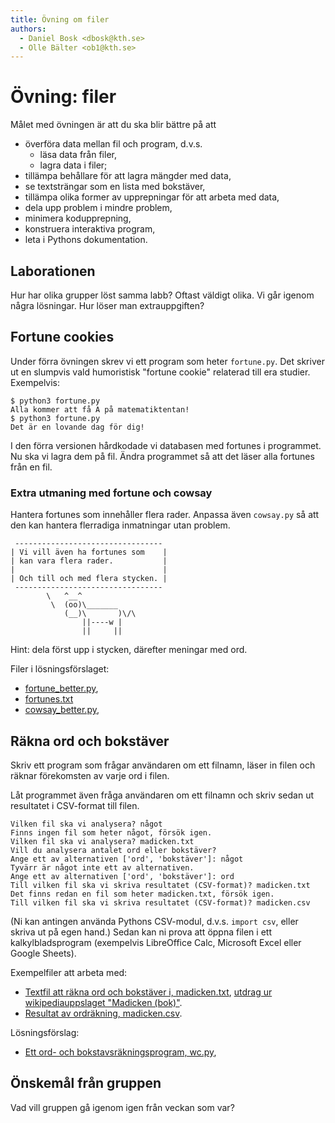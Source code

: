 ```yaml
---
title: Övning om filer
authors:
  - Daniel Bosk <dbosk@kth.se>
  - Olle Bälter <ob1@kth.se>
---
```

# Övning: filer

Målet med övningen är att du ska blir bättre på att

  - överföra data mellan fil och program, d.v.s.
    - läsa data från filer,
    - lagra data i filer;
  - tillämpa behållare för att lagra mängder med data,
  - se textsträngar som en lista med bokstäver,
  - tillämpa olika former av upprepningar för att arbeta med data,
  - dela upp problem i mindre problem,
  - minimera kodupprepning,
  - konstruera interaktiva program,
  - leta i Pythons dokumentation.


## Laborationen

Hur har olika grupper löst samma labb? Oftast väldigt olika. Vi går igenom 
några lösningar. Hur löser man extrauppgiften?


## Fortune cookies

Under förra övningen skrev vi ett program som heter `fortune.py`. Det skriver 
ut en slumpvis vald humoristisk "fortune cookie" relaterad till era studier. 
Exempelvis:
```
$ python3 fortune.py
Alla kommer att få A på matematiktentan!
$ python3 fortune.py
Det är en lovande dag för dig!
```
I den förra versionen hårdkodade vi databasen med fortunes i programmet. Nu ska 
vi lagra dem på fil. Ändra programmet så att det läser alla fortunes från en 
fil.

### Extra utmaning med fortune och cowsay

Hantera fortunes som innehåller flera rader. Anpassa även `cowsay.py` så att 
den kan hantera flerradiga inmatningar utan problem.
```
 ---------------------------------
| Vi vill även ha fortunes som    |
| kan vara flera rader.           |
|                                 |
| Och till och med flera stycken. |
 ---------------------------------
        \   ^__^
         \  (oo)\_______
            (__)\       )\/\ 
                ||----w |
                ||     ||
```

Hint: dela först upp i stycken, därefter meningar med ord.

Filer i lösningsförslaget:

- [fortune_better.py][fortune_better.py],
- [fortunes.txt][fortunes.txt]
- [cowsay_better.py][cowsay_better.py],

[fortune_better.py]: https://github.com/dbosk/intropy/blob/master/modules/files/tutorial/fortune_better.py
[cowsay_better.py]: https://github.com/dbosk/intropy/blob/master/modules/files/tutorial/cowsay_better.py
[fortunes.txt]: https://github.com/dbosk/intropy/blob/master/modules/files/tutorial/fortunes.txt


## Räkna ord och bokstäver

Skriv ett program som frågar användaren om ett filnamn, läser in filen och 
räknar förekomsten av varje ord i filen.

Låt programmet även fråga användaren om ett filnamn och skriv sedan ut 
resultatet i CSV-format till filen.
```
Vilken fil ska vi analysera? något
Finns ingen fil som heter något, försök igen.
Vilken fil ska vi analysera? madicken.txt
Vill du analysera antalet ord eller bokstäver?
Ange ett av alternativen ['ord', 'bokstäver']: något
Tyvärr är något inte ett av alternativen.
Ange ett av alternativen ['ord', 'bokstäver']: ord
Till vilken fil ska vi skriva resultatet (CSV-format)? madicken.txt
Det finns redan en fil som heter madicken.txt, försök igen.
Till vilken fil ska vi skriva resultatet (CSV-format)? madicken.csv
```
(Ni kan antingen använda Pythons CSV-modul, d.v.s. `import csv`, eller skriva 
ut på egen hand.) Sedan kan ni prova att öppna filen i ett kalkylbladsprogram 
(exempelvis LibreOffice Calc, Microsoft Excel eller Google Sheets).

Exempelfiler att arbeta med:
- [Textfil att räkna ord och bokstäver i, madicken.txt][madicken.txt], [utdrag 
  ur wikipediauppslaget "Madicken (bok)"][madicken-wiki].
- [Resultat av ordräkning, madicken.csv][madicken.csv].

[madicken.txt]: https://github.com/dbosk/intropy/blob/master/modules/files/tutorial/madicken.txt
[madicken-wiki]: https://sv.wikipedia.org/wiki/Madicken_(bok)
[madicken.csv]: https://github.com/dbosk/intropy/blob/master/modules/files/tutorial/madicken.csv

Lösningsförslag:
- [Ett ord- och bokstavsräkningsprogram, wc.py][wc.py],

[wc.py]: https://github.com/dbosk/intropy/blob/master/modules/files/tutorial/wc.py


## Önskemål från gruppen

Vad vill gruppen gå igenom igen från veckan som var?
